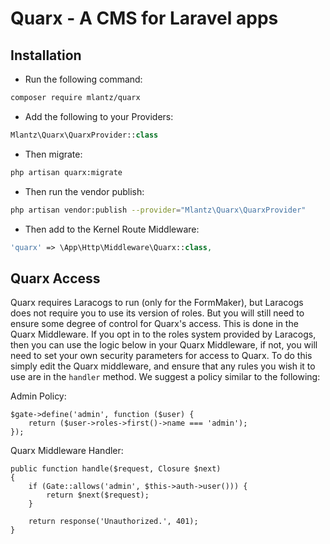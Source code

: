 # Quarx - A CMS for Laravel apps

## Installation

* Run the following command:

```bash
composer require mlantz/quarx
```

* Add the following to your Providers:

```php
Mlantz\Quarx\QuarxProvider::class
```

* Then migrate:

```bash
php artisan quarx:migrate
```

* Then run the vendor publish:

```bash
php artisan vendor:publish --provider="Mlantz\Quarx\QuarxProvider"
```

* Then add to the Kernel Route Middleware:

```php
'quarx' => \App\Http\Middleware\Quarx::class,
```

## Quarx Access

Quarx requires Laracogs to run (only for the FormMaker), but Laracogs does not require you to use its version of roles. But you will still need to ensure some degree of control for Quarx's access. This is done in the Quarx Middleware. If you opt in to the roles system provided by Laracogs, then you can use the logic below in your Quarx Middleware, if not, you will need to set your own security parameters for access to Quarx. To do this simply edit the Quarx middleware, and ensure that any rules you wish it to use are in the `handler` method. We suggest a policy similar to the following:

Admin Policy:
```
$gate->define('admin', function ($user) {
    return ($user->roles->first()->name === 'admin');
});
```

Quarx Middleware Handler:
```
public function handle($request, Closure $next)
{
    if (Gate::allows('admin', $this->auth->user())) {
        return $next($request);
    }

    return response('Unauthorized.', 401);
}
```

